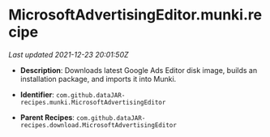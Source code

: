 # MicrosoftAdvertisingEditor.munki.recipe

_Last updated 2021-12-23 20:01:50Z_

- **Description**: Downloads latest Google Ads Editor disk image, builds an installation package, and imports it into Munki.

- **Identifier**: `com.github.dataJAR-recipes.munki.MicrosoftAdvertisingEditor`

- **Parent Recipes**: `com.github.dataJAR-recipes.download.MicrosoftAdvertisingEditor`
